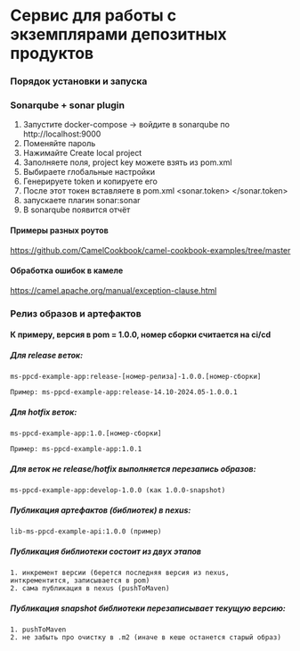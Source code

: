 # Сервис для работы с экземплярами депозитных продуктов

### Порядок установки и запуска

### Sonarqube + sonar plugin

1) Запустите docker-compose -> войдите в sonarqube по http://localhost:9000
2) Поменяйте пароль
3) Нажимайте Create local project
4) Заполняете поля, project key можете взять из pom.xml
5) Выбираете глобальные настройки
6) Генерируете token и копируете его
7) После этот токен вставляете в pom.xml <sonar.token> </sonar.token>
8) запускаете плагин sonar:sonar
9) В sonarqube появится отчёт

#### Примеры разных роутов
https://github.com/CamelCookbook/camel-cookbook-examples/tree/master

#### Обработка ошибок в камеле

https://camel.apache.org/manual/exception-clause.html


### Релиз образов и артефактов

#### К примеру, версия в pom = 1.0.0, номер сборки считается на ci/cd

##### Для release веток:
    ms-ppcd-example-app:release-[номер-релиза]-1.0.0.[номер-сборки]

    Пример: ms-ppcd-example-app:release-14.10-2024.05-1.0.0.1  

##### Для hotfix веток:
    ms-ppcd-example-app:1.0.[номер-сборки]

    Пример: ms-ppcd-example-app:1.0.1

##### Для веток не release/hotfix выполняется перезапись образов:
    ms-ppcd-example-app:develop-1.0.0 (как 1.0.0-snapshot)

##### Публикация артефактов (библиотек) в nexus:
    lib-ms-ppcd-example-api:1.0.0 (пример)

#####  Публикация библиотеки состоит из двух этапов
    1. инкремент версии (берется последняя версия из nexus, инткрементится, записывается в pom)
    2. сама публикация в nexus (pushToMaven)

##### Публикация snapshot библиотеки перезаписывает текущую версию:
    1. pushToMaven 
    2. не забыть про очистку в .m2 (иначе в кеше останется старый образ)